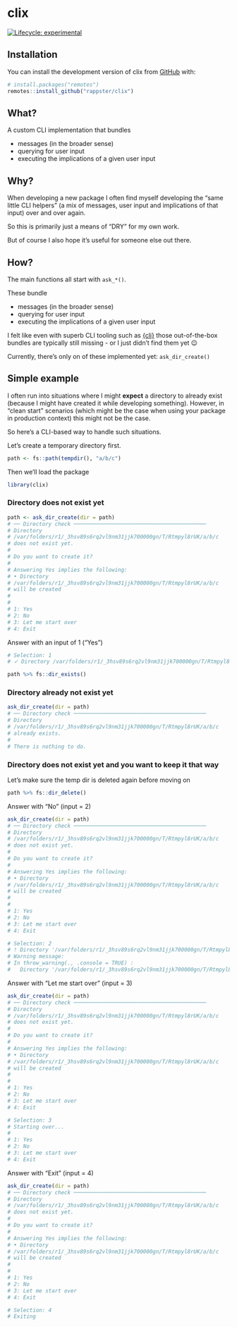 
<!-- README.md is generated from README.Rmd. Please edit that file -->

# clix

<!-- badges: start -->

[![Lifecycle:
experimental](https://img.shields.io/badge/lifecycle-experimental-orange.svg)](https://lifecycle.r-lib.org/articles/stages.html#experimental)
<!-- badges: end -->

## Installation

You can install the development version of clix from
[GitHub](https://github.com/) with:

``` r
# install.packages("remotes")
remotes::install_github("rappster/clix")
```

## What?

A custom CLI implementation that bundles

-   messages (in the broader sense)
-   querying for user input
-   executing the implications of a given user input

## Why?

When developing a new package I often find myself developing the “same
little CLI helpers” (a mix of messages, user input and implications of
that input) over and over again.

So this is primarily just a means of “DRY” for my own work.

But of course I also hope it’s useful for someone else out there.

## How?

The main functions all start with `ask_*()`.

These bundle

-   messages (in the broader sense)
-   querying for user input
-   executing the implications of a given user input

I felt like even with superb CLI tooling such as
[{cli}](https://cli.r-lib.org/index.html) those out-of-the-box bundles
are typically still missing - or I just didn’t find them yet 😉

Currently, there’s only on of these implemented yet: `ask_dir_create()`

## Simple example

I often run into situations where I might **expect** a directory to
already exist (because I might have created it while developing
something). However, in “clean start” scenarios (which might be the case
when using your package in production context) this might not be the
case.

So here’s a CLI-based way to handle such situations.

Let’s create a temporary directory first.

``` r
path <- fs::path(tempdir(), "a/b/c")
```

Then we’ll load the package

``` r
library(clix)
```

### Directory does not exist yet

``` r
path <- ask_dir_create(dir = path)
# ── Directory check ──────────────────────────────────────────
# Directory
# /var/folders/r1/_3hsv89s6rq2vl9nm31jjk700000gn/T/Rtmpyl8rUK/a/b/c
# does not exist yet.
# 
# Do you want to create it?
# 
# Answering Yes implies the following:
# • Directory
# /var/folders/r1/_3hsv89s6rq2vl9nm31jjk700000gn/T/Rtmpyl8rUK/a/b/c
# will be created
# 
# 
# 1: Yes
# 2: No
# 3: Let me start over
# 4: Exit
```

Answer with an input of 1 (“Yes”)

``` r
# Selection: 1
# ✓ Directory /var/folders/r1/_3hsv89s6rq2vl9nm31jjk700000gn/T/Rtmpyl8rUK/a/b/c created.

path %>% fs::dir_exists()
```

### Directory already not exist yet

``` r
ask_dir_create(dir = path)
# ── Directory check ──────────────────────────────────────────
# Directory
# /var/folders/r1/_3hsv89s6rq2vl9nm31jjk700000gn/T/Rtmpyl8rUK/a/b/c
# already exists.
# 
# There is nothing to do.
```

### Directory does not exist yet and you want to keep it that way

Let’s make sure the temp dir is deleted again before moving on

``` r
path %>% fs::dir_delete()
```

Answer with “No” (input = 2)

``` r
ask_dir_create(dir = path)
# ── Directory check ──────────────────────────────────────────
# Directory
# /var/folders/r1/_3hsv89s6rq2vl9nm31jjk700000gn/T/Rtmpyl8rUK/a/b/c
# does not exist yet.
# 
# Do you want to create it?
# 
# Answering Yes implies the following:
# • Directory
# /var/folders/r1/_3hsv89s6rq2vl9nm31jjk700000gn/T/Rtmpyl8rUK/a/b/c
# will be created
# 
# 
# 1: Yes
# 2: No
# 3: Let me start over
# 4: Exit
```

``` r
# Selection: 2
# ! Directory '/var/folders/r1/_3hsv89s6rq2vl9nm31jjk700000gn/T/Rtmpyl8rUK/a/b/c' was not created
# Warning message:
# In throw_warning(., .console = TRUE) :
#   Directory '/var/folders/r1/_3hsv89s6rq2vl9nm31jjk700000gn/T/Rtmpyl8rUK/a/b/c' was not created
```

Answer with “Let me start over” (input = 3)

``` r
ask_dir_create(dir = path)
# ── Directory check ──────────────────────────────────────────
# Directory
# /var/folders/r1/_3hsv89s6rq2vl9nm31jjk700000gn/T/Rtmpyl8rUK/a/b/c
# does not exist yet.
# 
# Do you want to create it?
# 
# Answering Yes implies the following:
# • Directory
# /var/folders/r1/_3hsv89s6rq2vl9nm31jjk700000gn/T/Rtmpyl8rUK/a/b/c
# will be created
# 
# 
# 1: Yes
# 2: No
# 3: Let me start over
# 4: Exit
```

``` r
# Selection: 3
# Starting over...
#  
# 1: Yes
# 2: No
# 3: Let me start over
# 4: Exit
```

Answer with “Exit” (input = 4)

``` r
ask_dir_create(dir = path)
# ── Directory check ──────────────────────────────────────────
# Directory
# /var/folders/r1/_3hsv89s6rq2vl9nm31jjk700000gn/T/Rtmpyl8rUK/a/b/c
# does not exist yet.
# 
# Do you want to create it?
# 
# Answering Yes implies the following:
# • Directory
# /var/folders/r1/_3hsv89s6rq2vl9nm31jjk700000gn/T/Rtmpyl8rUK/a/b/c
# will be created
# 
# 
# 1: Yes
# 2: No
# 3: Let me start over
# 4: Exit
```

``` r
# Selection: 4
# Exiting
```
